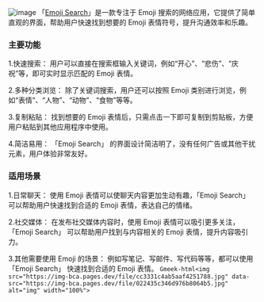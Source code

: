 <!-- ##{"style":"<style>#postBody{font-size:30px;color:red}</style>"}## -->
![image](https://i0.hdslb.com/bfs/article/9f10ae7a16b2f1297e73fcf1e638051c487596537.png)
「[Emoji Search](https://www.emojisearch.app/)」是一款专注于 Emoji 搜索的网络应用，它提供了简单直观的界面，帮助用户快速找到想要的 Emoji 表情符号，提升沟通效率和乐趣。
### 主要功能
1.快速搜索： 用户可以直接在搜索框输入关键词，例如“开心”、“悲伤”、“庆祝”等，即可实时显示匹配的 Emoji 表情。 

2.多种分类浏览： 除了关键词搜索，用户还可以按照 Emoji 类别进行浏览，例如“表情”、“人物”、“动物”、“食物”等等。

3.复制粘贴： 找到想要的 Emoji 表情后，只需点击一下即可复制到剪贴板，方便用户粘贴到其他应用程序中使用。

4.简洁易用： 「Emoji Search」 的界面设计简洁明了，没有任何广告或其他干扰元素，用户体验非常友好。

### 适用场景
1.日常聊天： 使用 Emoji 表情可以使聊天内容更加生动有趣，「Emoji Search」 可以帮助用户快速找到合适的 Emoji 表情，表达自己的情绪。

2.社交媒体： 在发布社交媒体内容时，使用 Emoji 表情可以吸引更多关注，「Emoji Search」 可以帮助用户找到与内容相关的 Emoji 表情，提升内容吸引力。

3.其他需要使用 Emoji 的场景： 例如写笔记、写邮件、写代码等等，都可以使用 「Emoji Search」 快速找到合适的 Emoji 表情。
`Gmeek-html<img src="https://img-bca.pages.dev/file/cc3331c4ab5aaf4251788.jpg" data-src="https://img-bca.pages.dev/file/022435c346d976b8064b5.jpg" alt="img" width="100%">`